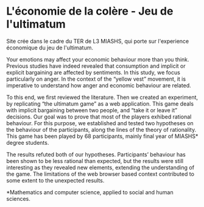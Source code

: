 # L'économie de la colère - Jeu de l'ultimatum
Site crée dans le cadre du TER de L3 MIASHS, qui porte sur l'experience économique du jeu de l'ultimatum.

Your emotions may affect your economic behaviour more than you think. Previous studies have indeed revealed that consumption and implicit or explicit bargaining are affected by sentiments. In this study, we focus particularly on anger. In the context of the “yellow vest” movement, it is imperative to understand how anger and economic behaviour are related.

To this end, we first reviewed the literature. Then we created an experiment, by replicating “the ultimatum game” as a web application. This game deals with implicit bargaining between two people, and “take it or leave it” decisions. Our goal was to prove that most of the players exhibed rational behaviour. For this purpose, we established and tested two hypotheses on the behaviour of the participants, along the lines of the theory of rationality. This game has been played by 68 participants, mainly final year of MIASHS* degree students.

The results refuted both of our hypotheses. Participants’ behaviour has been shown to be less rational than expected, but the results were still interesting as they revealed new elements, extending the understanding of the game. The limitations of the web browser based context contributed to some extent to the unexpected results.


*Mathematics and computer science, applied to social and human sciences.
